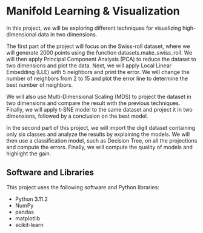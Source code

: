 
# Manifold Learning & Visualization

In this project, we will be exploring different techniques for visualizing high-dimensional data in two dimensions. 

The first part of the project will focus on the Swiss-roll dataset, where we will generate 2000 points using the function datasets.make_swiss_roll. We will then apply Principal Component Analysis (PCA) to reduce the dataset to two dimensions and plot the data. Next, we will apply Local Linear Embedding (LLE) with 5 neighbors and print the error. We will change the number of neighbors from 2 to 15 and plot the error line to determine the best number of neighbors. 

We will also use Multi-Dimensional Scaling (MDS) to project the dataset in two dimensions and compare the result with the previous techniques. Finally, we will apply t-SNE model to the same dataset and project it in two dimensions, followed by a conclusion on the best model.

In the second part of this project, we will import the digit dataset containing only six classes and analyze the results by explaining the models. We will then use a classification model, such as Decision Tree, on all the projections and compute the errors. Finally, we will compute the quality of models and highlight the gain. 

## Software and Libraries

This project uses the following software and Python libraries:

- Python 3.11.2
- NumPy
- pandas
- matplotlib
- scikit-learn


